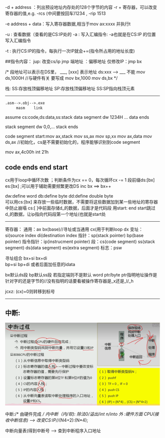 -d + address ：列出预设地址内存处的128个字节的内容
-r + 寄存器，可以改变寄存器的值,e.g. -rcs (中间要按回车)1234 , -rip 1513

-e address + data：写入寄存器数据,相当于mov ax:xxxx 并执行t


-u : 查看数据（查看的是CS:IP处的
-a : 写入汇编指令:
	-a也就是在CS:IP 的位置写入汇编指令

-t : 执行CS:IP的指令，每执行一次IP就会+=(指令所占用的地址长度)



##指令内容：
jup: 改变cs/ip
jmp 端地址  ：偏移地址
仅修改IP：jmp bx


/* 段地址可以表示在DS里， ___, [xxx] 表示地址 ds:xxx --> ___
不能 mov ds,1000H //与硬件有关
要写成 mov bx,1000
	    mov ds,bx */

栈: 
SS:存放栈顶偏移地址
SP:存放栈顶偏移地址
SS:SP指向栈顶元素  

-------------------------------------------------------------------------------
	.asm-->.obj-->.exe
	     masm    link

assume cs:code,ds:data,ss:stack
data segment 
	dw 1234H ...
data  ends

stack segment
	dw 0,0,...
stack ends

code segment
start:mov ax,stack
	 mov ss,ax
	 mov sp,xx
	 mov ax,data
	 mov ds,ax
//初始化，cs是不需要初始化的，程序能够识别到code segment

mov ax,4c00h
int 21h

code ends 
end start
--------------------------------------------------------------------------------
cx用于loop中循环次数  ；判断条件为cx == 0，每次循环cx -= 1
段前缀ds:[bx]		es:[bx] ;可以用于辅助需要频繁更改DS
inc bx ==> bx++

dw:define word
db:define byte
dd:define double byte	
可以用cs:[bx] 来存放一些临时数据，不需要将这些数据加到某一些地址的寄存器中防止崩塌			cs:[ ]中前面存储d_的数据，后面才是代码段
用start:     end start跳过d_的数据，让ip指向代码段第一个地址(也就是start处

---------------------------------------------------------------------------------
寄存器：
通用：ax  bx(base)//寻址或当通用	cx(用于判断loop  dx
变址：si(source index  di(destination index
指针：sp(stack pointer)   bp(base pointer)
指令指针：ip(instrucment pointer)
段：cs(code segment) ss(stack segment) ds(data segment) es(extra segment)
标志：psw

寻址组合 bx+si	bx+di	
               bp+si	bp+di
或者后面加任意的idata

bx默认ds段	bp默认ss段 	若指定端则不是默认
word ptr/byte ptr指明地址操作是针对字的还是字节的//没有指明的话要看被操作寄存器是_x还是_l/_h

jcxz:		(cx)=0则转移到标号


---

## 中断:
![alt text](image.png)

中断:/* 由硬件完成 */
内中断（内/软):	除法0/溢出/int n/into
外	  :硬件方面
CPU(接收中断信息) --> 改变CS:IP//(N*4+2):(N*4);

中断向量表(得到中断号 --> 查到中断程序入口地址
